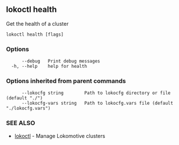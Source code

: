 ## lokoctl health

Get the health of a cluster

```
lokoctl health [flags]
```

### Options

```
      --debug   Print debug messages
  -h, --help    help for health
```

### Options inherited from parent commands

```
      --lokocfg string        Path to lokocfg directory or file (default "./")
      --lokocfg-vars string   Path to lokocfg.vars file (default "./lokocfg.vars")
```

### SEE ALSO

* [lokoctl](lokoctl.md)	 - Manage Lokomotive clusters

